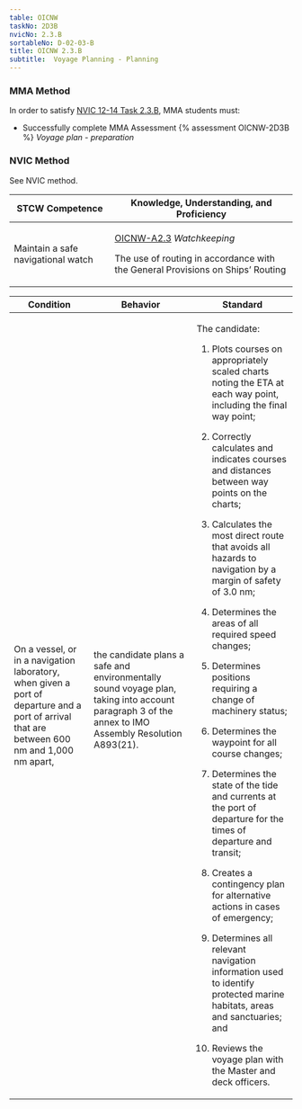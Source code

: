 ```yaml
---
table: OICNW
taskNo: 2D3B
nvicNo: 2.3.B 
sortableNo: D-02-03-B
title: OICNW 2.3.B 
subtitle:  Voyage Planning - Planning
---
```



### MMA Method

In order to satisfy  [NVIC 12-14  Task  2.3.B]({{site.baseurl}}/assets/images/nvic-12-14.pdf), MMA students must:

* Successfully complete MMA Assessment {% assessment OICNW-2D3B %} *Voyage plan - preparation*


### NVIC Method

<a onclick="togglevisibility('nvic_methods')" >See NVIC method.</a>

<div id='nvic_methods' class='hide'>

<table>
<thead>
<tr>
<th class='forty'> STCW Competence </th>
<th class='sixty'> Knowledge, Understanding, and Proficiency </th>
</tr>
</thead>




<tbody>
<tr><td markdown='1'>

Maintain a safe navigational watch

</td><td markdown='1'>

[OICNW-A2.3]({{site.baseurl}}/tables/21.html#OICNW-A2.3) *Watchkeeping*

The use of routing in accordance with the General Provisions on Ships’ Routing

</td></tr>


</tbody>
</table>


<table>
<thead>
<tr><th class='twenty'>  Condition </th><th class='twenty'> Behavior </th><th  class='sixty'>Standard </th></tr>
</thead>
<tbody >



<tr><td markdown='1'>

On a vessel, or in a navigation laboratory, when given a port of departure and a port of arrival that are between 600 nm and 1,000 nm apart,

</td><td markdown='1'>

the candidate plans a safe and environmentally sound voyage plan, taking into account paragraph 3 of the annex to IMO Assembly Resolution A893(21).

<br>

<div class="tooltip">
<span class="tooltiptext">
</span>
</div>


</td><td markdown='1'>

The candidate:

1. Plots courses on appropriately scaled charts noting the ETA at each way point, including the final way point;

2. Correctly calculates and indicates courses and distances between way points on the charts;

3. Calculates the most direct route that avoids all hazards to navigation by a margin of safety of 3.0 nm;

4. Determines the areas of all required speed changes;

5. Determines positions requiring a change of machinery status;

6. Determines the waypoint for all course changes;

7. Determines the state of the tide and currents at the port of departure for the times of departure and transit;

8. Creates a contingency plan for alternative actions in cases of emergency;

9. Determines all relevant navigation information used to identify protected marine habitats, areas and sanctuaries; and

10. Reviews the voyage plan with the Master and deck officers.

</td></tr>
</tbody>
</table>
</div>
